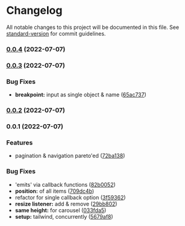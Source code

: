 # Changelog

All notable changes to this project will be documented in this file. See [standard-version](https://github.com/conventional-changelog/standard-version) for commit guidelines.

### [0.0.4](https://github.com/BKeanu1989/custom-carousel/compare/v0.0.3...v0.0.4) (2022-07-07)

### [0.0.3](https://github.com/BKeanu1989/custom-carousel/compare/v0.0.2...v0.0.3) (2022-07-07)


### Bug Fixes

* **breakpoint:** input as single object & name ([65ac737](https://github.com/BKeanu1989/custom-carousel/commit/65ac737f62417c2820bf4da36ac0f6e59d04b182))

### [0.0.2](https://github.com/BKeanu1989/custom-carousel/compare/v0.0.1...v0.0.2) (2022-07-07)

### 0.0.1 (2022-07-07)


### Features

* pagination & navigation pareto'ed ([72ba138](https://github.com/BKeanu1989/custom-carousel/commit/72ba1380e0b20face704c0df1f3c8f07d58bd0b5))


### Bug Fixes

* 'emits' via callback functions ([82b0052](https://github.com/BKeanu1989/custom-carousel/commit/82b005283bdff87c32672c8d2c4c7c14574b3dbd))
* **position:** of all items ([709dc4b](https://github.com/BKeanu1989/custom-carousel/commit/709dc4b0813ced577b68a7f90dbe3fe00e3b393e))
* refactor for single callback option ([3f59362](https://github.com/BKeanu1989/custom-carousel/commit/3f59362b73c176f1274bb2df7c5fc3fc606e781c))
* **resize listener:** add & remove ([29bb802](https://github.com/BKeanu1989/custom-carousel/commit/29bb8021e206d54ff331aa98f1f7f93225ba5ad7))
* **same height:** for carousel ([033fda5](https://github.com/BKeanu1989/custom-carousel/commit/033fda53ee06ad313cac92077ed14a0fe57932da))
* **setup:** tailwind, concurrently ([5679af8](https://github.com/BKeanu1989/custom-carousel/commit/5679af8b6311f9a61d4c7c4210f8f471d83a6262))

